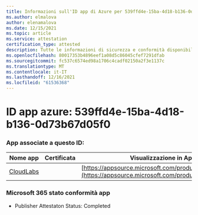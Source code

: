 ```yaml
---
title: Informazioni sull'ID app di Azure per 539ffd4e-15ba-4d18-b136-0d73b67d05f0
ms.author: elmalova
author: elenamalova
ms.date: 12/15/2021
ms.topic: article
ms.service: attestation
certification_type: attested
description: Tutte le informazioni di sicurezza e conformità disponibili per 539ffd4e-15ba-4d18-b136-0d73b67d05f0.
ms.openlocfilehash: 80017353b4896eef1a08d5c86045cfef7291dfab
ms.sourcegitcommit: fc537c6574ed98a1706c4cadf02150a2f3e1137c
ms.translationtype: MT
ms.contentlocale: it-IT
ms.lasthandoff: 12/16/2021
ms.locfileid: "61536368"
---
```

# <a name="azure-app-id-539ffd4e-15ba-4d18-b136-0d73b67d05f0"></a>ID app azure: 539ffd4e-15ba-4d18-b136-0d73b67d05f0


### <a name="apps-associated-with-this-id"></a>App associate a questo ID:
| **Nome app** | **Certificata** | **Visualizzazione in AppSource** |
|--------------|---------------|-----------------------|
| [CloudLabs](https://docs.microsoft.com/microsoft-365-app-certification/forward/WA200003273) |  | [https://appsource.microsoft.com/product/office/WA200003273](https://appsource.microsoft.com/product/office/WA200003273) |

### <a name="microsoft-365-app-compliance-status"></a>Microsoft 365 stato conformità app
- Publisher Attestaton Status: Completed
